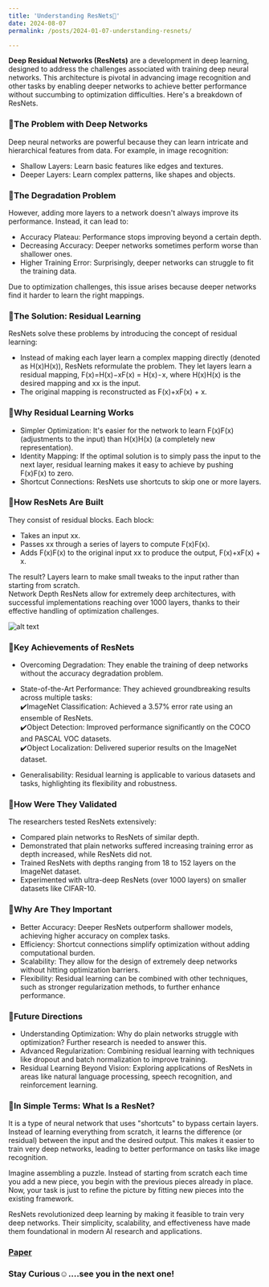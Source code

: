 ```yaml
---
title: 'Understanding ResNets👀'
date: 2024-08-07
permalink: /posts/2024-01-07-understanding-resnets/

---
```


**Deep Residual Networks (ResNets)** are a development in deep learning, designed to address the challenges associated with training deep neural networks. This architecture is pivotal in advancing image recognition and other tasks by enabling deeper networks to achieve better performance without succumbing to optimization difficulties. Here's a breakdown of ResNets.

### 📌The Problem with Deep Networks
Deep neural networks are powerful because they can learn intricate and hierarchical features from data. For example, in image recognition:
* Shallow Layers: Learn basic features like edges and textures.  
* Deeper Layers: Learn complex patterns, like shapes and objects.

### 📌The Degradation Problem
However, adding more layers to a network doesn't always improve its performance. Instead, it can lead to:  
* Accuracy Plateau: Performance stops improving beyond a certain depth.  
* Decreasing Accuracy: Deeper networks sometimes perform worse than shallower ones.  
* Higher Training Error: Surprisingly, deeper networks can struggle to fit the training data.

Due to optimization challenges, this issue arises because deeper networks find it harder to learn the right mappings.

### 📌The Solution: Residual Learning
ResNets solve these problems by introducing the concept of residual learning:  
* Instead of making each layer learn a complex mapping directly (denoted as H(x)H(x)), ResNets reformulate the problem. They let layers learn a residual mapping, F(x)=H(x)−xF(x) = H(x) - x, where H(x)H(x) is the desired mapping and xx is the input.  
* The original mapping is reconstructed as F(x)+xF(x) + x.

### 📌Why Residual Learning Works
* Simpler Optimization: It's easier for the network to learn F(x)F(x) (adjustments to the input) than H(x)H(x) (a completely new representation).  
* Identity Mapping: If the optimal solution is to simply pass the input to the next layer, residual learning makes it easy to achieve by pushing F(x)F(x) to zero.
* Shortcut Connections: ResNets use shortcuts to skip one or more layers.

### 📌How ResNets Are Built  
They consist of residual blocks. Each block:  
- Takes an input xx.  
- Passes xx through a series of layers to compute F(x)F(x).  
- Adds F(x)F(x) to the original input xx to produce the output, F(x)+xF(x) + x.

The result? Layers learn to make small tweaks to the input rather than starting from scratch.  
Network Depth
ResNets allow for extremely deep architectures, with successful implementations reaching over 1000 layers, thanks to their effective handling of optimization challenges.

![alt text](https://miro.medium.com/v2/resize:fit:1100/format:webp/1*C8jf92MeHZnxnbpMkz6jkQ.png)    

### 📌Key Achievements of ResNets
- Overcoming Degradation: They enable the training of deep networks without the accuracy degradation problem.
- State-of-the-Art Performance: They achieved groundbreaking results across multiple tasks:  
✔️ImageNet Classification: Achieved a 3.57% error rate using an ensemble of ResNets.  
✔️Object Detection: Improved performance significantly on the COCO and PASCAL VOC datasets.  
✔️Object Localization: Delivered superior results on the ImageNet dataset.

- Generalisability: Residual learning is applicable to various datasets and tasks, highlighting its flexibility and robustness.

### 📌How Were They Validated
The researchers tested ResNets extensively:  
- Compared plain networks to ResNets of similar depth.  
- Demonstrated that plain networks suffered increasing training error as depth increased, while ResNets did not.  
- Trained ResNets with depths ranging from 18 to 152 layers on the ImageNet dataset.  
- Experimented with ultra-deep ResNets (over 1000 layers) on smaller datasets like CIFAR-10.

### 📌Why Are They Important
- Better Accuracy: Deeper ResNets outperform shallower models, achieving higher accuracy on complex tasks.  
- Efficiency: Shortcut connections simplify optimization without adding computational burden.  
- Scalability: They allow for the design of extremely deep networks without hitting optimization barriers.  
- Flexibility: Residual learning can be combined with other techniques, such as stronger regularization methods, to further enhance performance.

### 📌Future Directions
- Understanding Optimization: Why do plain networks struggle with optimization? Further research is needed to answer this.  
- Advanced Regularization: Combining residual learning with techniques like dropout and batch normalization to improve training.  
- Residual Learning Beyond Vision: Exploring applications of ResNets in areas like natural language processing, speech recognition, and reinforcement learning.

### 📌In Simple Terms: What Is a ResNet?
It is a type of neural network that uses "shortcuts" to bypass certain layers. Instead of learning everything from scratch, it learns the difference (or residual) between the input and the desired output. This makes it easier to train very deep networks, leading to better performance on tasks like image recognition.  

Imagine assembling a puzzle. Instead of starting from scratch each time you add a new piece, you begin with the previous pieces already in place. Now, your task is just to refine the picture by fitting new pieces into the existing framework.

ResNets revolutionized deep learning by making it feasible to train very deep networks. Their simplicity, scalability, and effectiveness have made them foundational in modern AI research and applications.

### [Paper](https://arxiv.org/abs/1512.03385)

### Stay Curious☺️….see you in the next one!